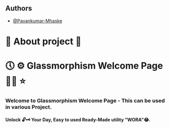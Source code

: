 ## Authors

- [@Pavankumar-Mhaske](https://github.com/Pavankumar-Mhaske)

# 🚀 About project 💖

# 🕔 ⚙ Glassmorphism Welcome Page ✌🏻 ⭐

### Welcome to Glassmorphism Welcome Page - This can be used in various Project.

#### Unlock 🔓🗝 Your Day, Easy to used Ready-Made utility "WORA"😂.


